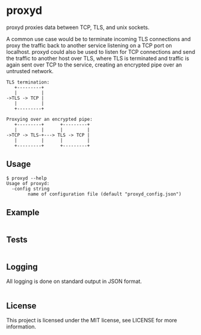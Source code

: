 proxyd
======

proxyd proxies data between TCP, TLS, and unix sockets.

A common use case would be to terminate incoming TLS connections and proxy the traffic back to another service listening on a TCP port on localhost.  proxyd could also be used to listen for TCP connections and send the traffic to another host over TLS, where TLS is terminated and traffic is again sent over TCP to the service, creating an encrypted pipe over an untrusted network.

```
TLS termination:
   +---------+
   |         |
->TLS -> TCP |
   |         |
   +---------+

Proxying over an encrypted pipe:
   +---------+      +---------+
   |         |      |         |
->TCP -> TLS-+---> TLS -> TCP |
   |         |      |         |
   +---------+      +---------+
```

Usage
-----

```
$ proxyd --help
Usage of proxyd:
  -config string
        name of configuration file (default "proxyd_config.json")
```

Example
-------

```json
```

Tests
-----

```
```

Logging
-------

All logging is done on standard output in JSON format.

```
```

License
-------

This project is licensed under the MIT license, see LICENSE for more information.
